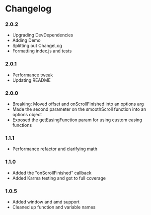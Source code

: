 # Changelog

### 2.0.2
* Upgrading DevDependencies
* Adding Demo
* Splitting out ChangeLog
* Formatting index.js and tests
 
### 2.0.1
* Performance tweak
* Updating README

### 2.0.0
* Breaking: Moved offset and onScrollFinished into an options arg
* Made the second parameter on the smoothScroll function into an options object
* Exposed the getEasingFunction param for using custom easing functions

### 1.1.1
* Performance refactor and clarifying math

### 1.1.0
* Added the "onScrollFinished" callback
* Added Karma testing and got to full coverage

### 1.0.5
* Added window and amd support
* Cleaned up function and variable names

